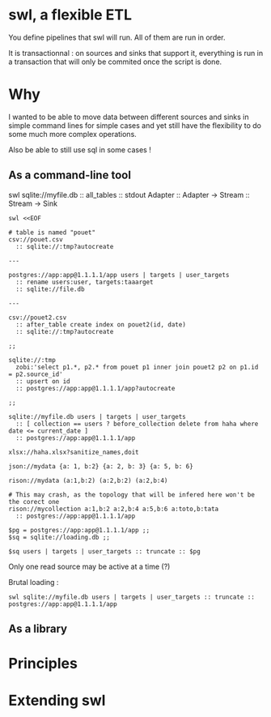 # swl, a flexible ETL

You define pipelines that swl will run. All of them are run in order.

It is transactionnal : on sources and sinks that support it, everything is run in a transaction that will only be commited once the script is done.

# Why

I wanted to be able to move data between different sources and sinks in simple command lines for simple cases and yet still have the flexibility to do some much more complex operations.

Also be able to still use sql in some cases !

## As a command-line tool

swl sqlite://myfile.db :: all_tables :: stdout
     Adapter :: Adapter -> Stream :: Stream -> Sink

```
swl <<EOF

# table is named "pouet"
csv://pouet.csv
  :: sqlite://:tmp?autocreate

---

postgres://app:app@1.1.1.1/app users | targets | user_targets
  :: rename users:user, targets:taaarget
  :: sqlite://file.db

---

csv://pouet2.csv
  :: after_table create index on pouet2(id, date)
  :: sqlite://:tmp?autocreate

;;

sqlite://:tmp
  zobi:'select p1.*, p2.* from pouet p1 inner join pouet2 p2 on p1.id = p2.source_id'
  :: upsert on id
  :: postgres://app:app@1.1.1.1/app?autocreate

;;

sqlite://myfile.db users | targets | user_targets
  :: [ collection == users ? before_collection delete from haha where date <= current_date ]
  :: postgres://app:app@1.1.1.1/app

xlsx://haha.xlsx?sanitize_names,doit

json://mydata {a: 1, b:2} {a: 2, b: 3} {a: 5, b: 6}

rison://mydata (a:1,b:2) (a:2,b:2) (a:2,b:4)

# This may crash, as the topology that will be infered here won't be the corect one
rison://mycollection a:1,b:2 a:2,b:4 a:5,b:6 a:toto,b:tata
  :: postgres://app:app@1.1.1.1/app
```
```
$pg = postgres://app:app@1.1.1.1/app ;;
$sq = sqlite://loading.db ;;

$sq users | targets | user_targets :: truncate :: $pg
```

Only one read source may be active at a time (?)

Brutal loading :

`swl sqlite://myfile.db users | targets | user_targets :: truncate :: postgres://app:app@1.1.1.1/app`

## As a library



# Principles


# Extending swl
